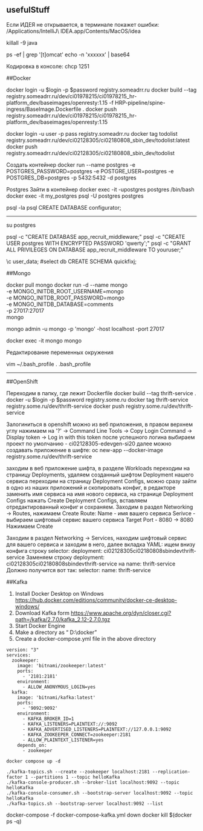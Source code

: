 ## usefulStuff

Если ИДЕЯ не открывается, в терминале покажет ошибки:  /Applications/IntelliJ\ IDEA.app/Contents/MacOS/idea

killall -9 java

ps -ef | grep '[t]omcat'
echo -n 'xxxxxx' | base64

Кодировка в консоле: chcp 1251

##Docker

docker login -u $login -p $password registry.someadrr.ru
docker build --tag registry.someadrr.ru/dev/ci01978215/ci01978215_hr-platform_dev/baseimages/openresty:1.15 -f HRP-pipeline/spine-ingress/BaseImage.Dockerfile .
docker push registry.someadrr.ru/dev/ci01978215/ci01978215_hr-platform_dev/baseimages/openresty:1.15


docker login -u user -p pass registry.someadrr.ru
docker tag todolist registry.someadrr.ru/dev/ci02128305/ci02180808_sbin_dev/todolist:latest
docker push registry.someadrr.ru/dev/ci02128305/ci02180808_sbin_dev/todolist

Создать контейнер
docker run --name postgres -e POSTGRES_PASSWORD=postgres -e POSTGRE_USER=postgres -e POSTGRES_DB=postgres -p 5432:5432 -d postgres


Postgres
Зайти в контейнер
docker exec -it -upostgres postgres /bin/bash
docker exec -it my_postgres psql -U postgres postgres

psql -la
psql
CREATE DATABASE configurator;

---
su postgres

psql -c "CREATE DATABASE app_recruit_middleware;"
psql -c "CREATE USER postgres WITH ENCRYPTED PASSWORD 'qwerty';"
psql -c "GRANT ALL PRIVILEGES ON DATABASE app_recruit_middleware TO youruser;"

\c user_data; #select db
CREATE SCHEMA quickfixj;


##Mongo

docker pull mongo
docker run -d --name mongo \
-e MONGO_INITDB_ROOT_USERNAME=mongo \
-e MONGO_INITDB_ROOT_PASSWORD=mongo \
-e MONGO_INITDB_DATABASE=comments \
-p 27017:27017 \
mongo

mongo admin -u mongo -p 'mongo' -host localhost -port 27017

docker exec -it mongo mongo



Редактирование переменных окружения

vim ~/.bash_profile
    . .bash_profile

--------
##OpenShift

Переходим в папку, где лежит Dockerfile
    docker build --tag thrift-service .
    docker -u $login -p $password registry.some.ru
    docker tag thrift-service registry.some.ru/dev/thrift-service
    docker push registry.some.ru/dev/thrift-service

Залогиниться в openshift можно из веб приложения, в правом верхнем углу нажимаем на '?' -> Command Line Tools -> Copy Login Command -> Display token -> Log in with this token
после успешного логина выбираем проект по умолчанию - ci02128305-edevgen-si20
далее можно создавать приложение в шифте:
    oc new-app --docker-image registry.some.ru/dev/thrift-service

заходим в веб приложение шифта, в разделе Workloads переходим на страницу Deployments, удаляем созданный шифтом Deployment нашего сервиса
переходим на страницу Deployment Configs, можно сразу зайти в одно из наших приложений и скопировать конфиг, в редакторе заменить имя сервиса на имя нового сервиса, на странице Deployment Configs нажать Create Deployment Configs, вставляем отредактированный конфиг и сохраняем.
  Заходим в раздел Networking -> Routes, нажимаем Create Route:
    Name - имя вашего сервиса
    Serivce - выбираем шифтовый сервис вашего сервиса
    Target Port - 8080 -> 8080
    Нажимаем Create

  Заходим в раздел Networking -> Services, находим шифтовый сервис для вашего сервиса и заходим в него, далее вкладка YAML:
    ищем внизу конфига строку
  selector:
    deployment: ci02128305ci02180808sbindevthrift-service
  Заменяем строку deployment: ci02128305ci02180808sbindevthrift-service на name: thrift-service
  Должно получится вот так:
    selector:
      name: thrift-service
      
##Kafka

1. Install Docker Desktop on Windows https://hub.docker.com/editions/community/docker-ce-desktop-windows/
2. Download Kafka form https://www.apache.org/dyn/closer.cgi?path=/kafka/2.7.0/kafka_2.12-2.7.0.tgz
3. Start Docker Engine
4. Make a directory as “ D:\docker”
5. Create a docker-compose.yml file in the above directory

```
version: "3"
services:
  zookeeper:
    image: 'bitnami/zookeeper:latest'
    ports:
      - '2181:2181'
    environment:
      - ALLOW_ANONYMOUS_LOGIN=yes
  kafka:
    image: 'bitnami/kafka:latest'
    ports:
      - '9092:9092'
    environment:
      - KAFKA_BROKER_ID=1
      - KAFKA_LISTENERS=PLAINTEXT://:9092
      - KAFKA_ADVERTISED_LISTENERS=PLAINTEXT://127.0.0.1:9092
      - KAFKA_ZOOKEEPER_CONNECT=zookeeper:2181
      - ALLOW_PLAINTEXT_LISTENER=yes
    depends_on:
      - zookeeper
```
```
docker compose up -d

./kafka-topics.sh --create --zookeeper localhost:2181 --replication-factor 1 --partitions 1 --topic helloKafka
./kafka-console-producer.sh --broker-list localhost:9092 --topic helloKafka
./kafka-console-consumer.sh --bootstrap-server localhost:9092 --topic helloKafka    
./kafka-topics.sh --bootstrap-server localhost:9092 --list
```

docker-compose -f docker-compose-kafka.yml down
docker kill $(docker ps -q) 
